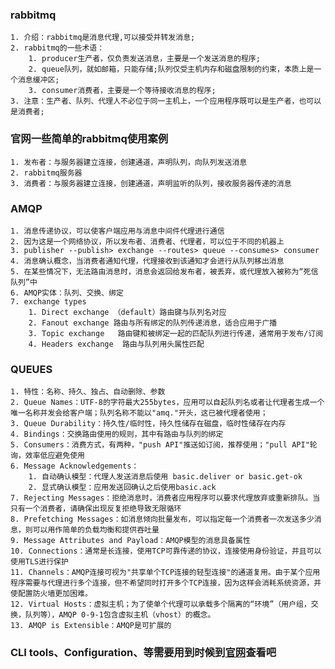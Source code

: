 ### rabbitmq
	1. 介绍：rabbitmq是消息代理,可以接受并转发消息;
	2. rabbitmq的一些术语：
		1. producer生产者，仅负责发送消息，主要是一个发送消息的程序;
		2. queue队列，就如邮箱，只能存储;队列仅受主机内存和磁盘限制的约束，本质上是一个消息缓冲区;
		3. consumer消费者，主要是一个等待接收消息的程序;
	3. 注意：生产者、队列、代理人不必位于同一主机上，一个应用程序既可以是生产者，也可以是消费者;

### 官网一些简单的rabbitmq使用案例
	1. 发布者：与服务器建立连接，创建通道，声明队列，向队列发送消息
	2. rabbitmq服务器
	3. 消费者：与服务器建立连接，创建通道，声明监听的队列，接收服务器传递的消息

### AMQP
	1. 消息传递协议，可以使客户端应用与消息中间件代理进行通信
	2. 因为这是一个网络协议，所以发布者、消费者、代理者，可以位于不同的机器上
	3. publisher --publish> exchange --routes> queue --consumes> consumer
	4. 消息确认概念，当消费者通知代理，代理接收到该通知才会进行从队列移出消息
	5. 在某些情况下，无法路由消息时，消息会返回给发布者，被丢弃，或代理放入被称为“死信队列”中
	6. AMQP实体：队列、交换、绑定
	7. exchange types
		1. Direct exchange （default）路由键与队列名对应
		2. Fanout exchange 路由与所有绑定的队列传递消息，适合应用于广播
		3. Topic exchange 	路由键和被绑定一起的匹配队列进行传递，通常用于发布/订阅
		4. Headers exchange  路由与队列用头属性匹配

### QUEUES
	1. 特性：名称、持久、独占、自动删除、参数
	2. Queue Names：UTF-8的字符最大255bytes，应用可以自起队列名或者让代理者生成一个唯一名称并发会给客户端；队列名称不能以"amq."开头，这已被代理者使用；
	3. Queue Durability：持久性/临时性，持久性储存在磁盘，临时性储存在内存
	4. Bindings：交换路由使用的规则，其中有路由与队列的绑定
	5. Consumers：消费方式，有两种，"push API"推送如订阅，推荐使用；"pull API"轮询，效率低应避免使用
	6. Message Acknowledgements：
		1. 自动确认模型：代理人发送消息后使用 basic.deliver or basic.get-ok
		2. 显式确认模型：应用发送回确认之后使用basic.ack
	7. Rejecting Messages：拒绝消息时，消费者应用程序可以要求代理放弃或重新排队。当只有一个消费者，请确保出现反复拒绝导致无限循环
	8. Prefetching Messages：如消息倾向批量发布，可以指定每一个消费者一次发送多少消息，则可以用作简单的负载均衡和提供吞吐量
	9. Message Attributes and Payload：AMQP模型的消息具备属性
	10. Connections：通常是长连接，使用TCP可靠传递的协议，连接使用身份验证，并且可以使用TLS进行保护
	11. Channels：AMQP连接可视为"共享单个TCP连接的轻型连接"的通道复用。由于某个应用程序需要与代理进行多个连接，但不希望同时打开多个TCP连接，因为这样会消耗系统资源，并使配置防火墙更加困难。
	12. Virtual Hosts：虚拟主机；为了使单个代理可以承载多个隔离的“环境”（用户组，交换，队列等），AMQP 0-9-1包含虚拟主机（vhost）的概念。
	13. AMQP is Extensible：AMQP是可扩展的

### CLI tools、Configuration、等需要用到时候到[官网](https://www.rabbitmq.com/documentation.html)查看吧